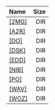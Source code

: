 |Name|Size|
|:---|---:|
|[[2MG]]([2MG]/index.html)|DIR|
|[[A2R]]([A2R]/index.html)|DIR|
|[[DO]]([DO]/index.html)|DIR|
|[[DSK]]([DSK]/index.html)|DIR|
|[[EDD]]([EDD]/index.html)|DIR|
|[[NIB]]([NIB]/index.html)|DIR|
|[[PO]]([PO]/index.html)|DIR|
|[[WAV]]([WAV]/index.html)|DIR|
|[[WOZ]]([WOZ]/index.html)|DIR|
